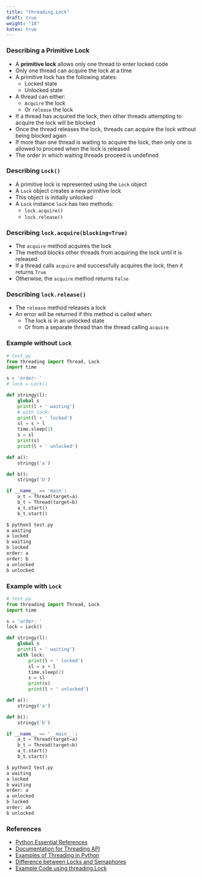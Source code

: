 ```yaml
---
title: "threading.Lock"
draft: true
weight: "18"
katex: true
---
```


### Describing a Primitive Lock
- A **primitive lock** allows only one thread to enter locked code
- Only one thread can acquire the lock at a time
- A primitive lock has the following states:
	- Locked state
	- Unlocked state
- A thread can either:
	- `Acquire` the lock
	- Or `release` the lock
- If a thread has acquired the lock, then other threads attempting to acquire the lock will be blocked
- Once the thread releases the lock, threads can acquire the lock without being blocked again
- If more than one thread is waiting to acquire the lock, then only one is allowed to proceed when the lock is released
- The order in which waiting threads proceed is undefined

### Describing `Lock()`
- A primitive lock is represented using the `Lock` object
- A `Lock` object creates a new primitive lock
- This object is initially unlocked
- A `Lock` instance `lock` has two methods:
	- `lock.acquire()`
	- `lock.release()`

### Describing `lock.acquire(blocking=True)`
- The `acquire` method acquires the lock
- The method blocks other threads from acquiring the lock until it is released
- If a thread calls `acquire` and successfully acquires the lock, then it returns `True`
- Otherwise, the `acquire` method returns `False`

### Describing `lock.release()`
- The `release` method releases a lock
- An error will be returned if this method is called when:
	- The lock is in an unlocked state
	- Or from a separate thread than the thread calling `acquire`

### Example without `Lock`

```python
# test.py
from threading import Thread, Lock
import time

s = 'order: '
# lock = Lock()

def stringy(l):
    global s
    print(l + ' waiting')
    # with lock:
    print(l + ' locked')
    sl = s + l
    time.sleep(2)
    s = sl
    print(s)
    print(l + ' unlocked')

def a():
    stringy('a')

def b():
    stringy('b')

if __name__ == 'main':
    a_t = Thread(target=a)
    b_t = Thread(target=b)
    a_t.start()
    b_t.start()
```

```sh
$ python3 test.py
a waiting
a locked
b waiting
b locked
order: a
order: b
a unlocked
b unlocked
```

### Example with `Lock`

```python
# test.py
from threading import Thread, Lock
import time

s = 'order: '
lock = Lock()

def stringy(l):
    global s
    print(l + ' waiting')
    with lock:
        print(l + ' locked')
        sl = s + l
        time.sleep(2)
        s = sl
        print(s)
        print(l + ' unlocked')

def a():
    stringy('a')

def b():
    stringy('b')

if __name__ == '__main__':
    a_t = Thread(target=a)
    b_t = Thread(target=b)
    a_t.start()
    b_t.start()
```

```sh
$ python3 test.py
a waiting
a locked
b waiting
order: a
a unlocked
b locked
order: ab
b unlocked
```

### References
- [Python Essential References](http://index-of.co.uk/Python/Python%20Essential%20Reference,%20Fourth%20Edition.pdf)
- [Documentation for Threading API](https://docs.python.org/3/library/threading.html)
- [Examples of Threading in Python](https://realpython.com/intro-to-python-threading/)
- [Difference between Locks and Semaphores](https://stackoverflow.com/a/2332868/12777044)
- [Example Code using threading.Lock](https://stackoverflow.com/a/10525433/12777044)
